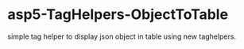 # asp5-TagHelpers-ObjectToTable
simple tag helper to display json object in table using new taghelpers.

